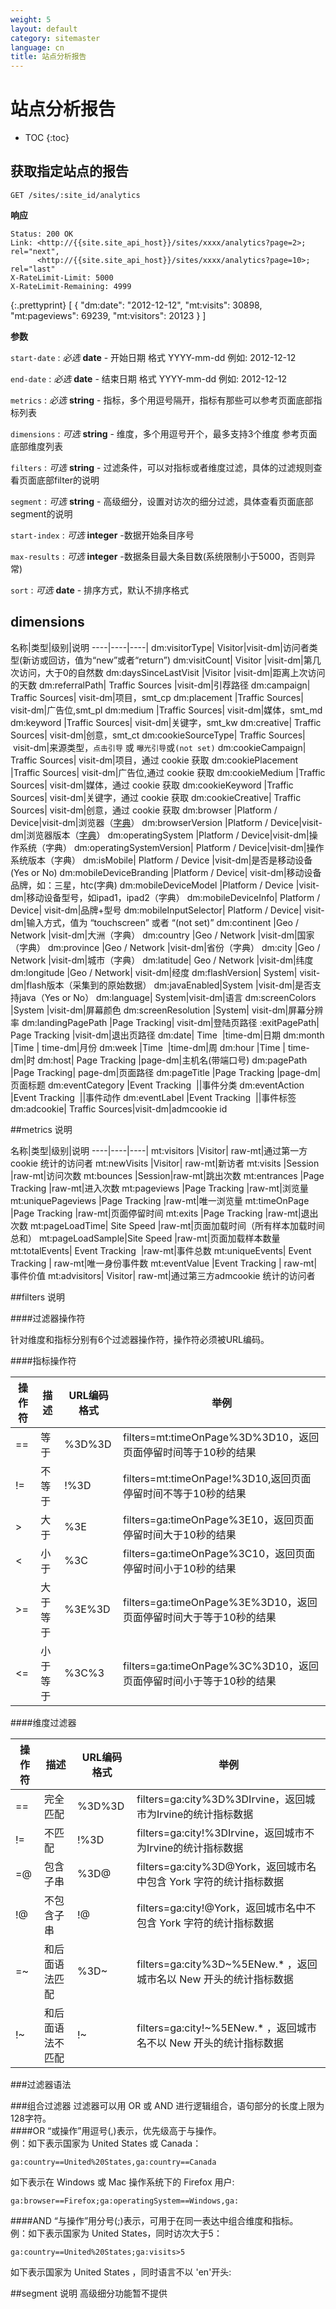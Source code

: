 ```yaml
---
weight: 5
layout: default
category: sitemaster
language: cn
title: 站点分析报告
---
```


# 站点分析报告

* TOC
{:toc}

## 获取指定站点的报告

    GET /sites/:site_id/analytics

**响应**

    Status: 200 OK
    Link: <http://{{site.site_api_host}}/sites/xxxx/analytics?page=2>; rel="next",
          <http://{{site.site_api_host}}/sites/xxxx/analytics?page=10>; rel="last"
    X-RateLimit-Limit: 5000
    X-RateLimit-Remaining: 4999

{:.prettyprint}
    [
      {
          "dm:date": "2012-12-12",
          "mt:visits": 30898,
          "mt:pageviews": 69239,
          "mt:visitors": 20123
      }
    ]


**参数**

`start-date`
: _必选_ **date** - 开始日期 格式 YYYY-mm-dd 例如: 2012-12-12

`end-date`
: _必选_ **date** - 结束日期 格式 YYYY-mm-dd 例如: 2012-12-12

`metrics`
: _必选_ **string** - 指标，多个用逗号隔开，指标有那些可以参考页面底部指标列表

`dimensions`
: _可选_ **string** - 维度，多个用逗号开个，最多支持3个维度 参考页面底部维度列表

`filters`
: _可选_ **string** - 过滤条件，可以对指标或者维度过滤，具体的过滤规则查看页面底部filter的说明

`segment`
: _可选_ **string** - 高级细分，设置对访次的细分过滤，具体查看页面底部segment的说明

`start-index`
: _可选_ **integer** -数据开始条目序号

`max-results`
: _可选_ **integer** -数据条目最大条目数(系统限制小于5000，否则异常)

`sort`
: _可选_ **date** - 排序方式，默认不排序格式


## dimensions

名称|类型|级别|说明
----|----|----|
dm:visitorType|	Visitor|visit-dm|访问者类型(新访或回访，值为“new”或者“return”)
dm:visitCount|	Visitor	|visit-dm|第几次访问，大于0的自然数
dm:daysSinceLastVisit	|Visitor	|visit-dm|距离上次访问的天数
dm:referralPath|	Traffic Sources |visit-dm|引荐路径
dm:campaign|	Traffic Sources| visit-dm|项目，smt_cp
dm:placement	|Traffic Sources| visit-dm|广告位,smt_pl
dm:medium	|Traffic Sources| visit-dm|媒体，smt_md
dm:keyword	|Traffic Sources| visit-dm|关键字，smt_kw
dm:creative|	Traffic Sources| visit-dm|创意，smt_ct
dm:cookieSourceType|	Traffic Sources| visit-dm|来源类型，`点击引导` 或 `曝光引导`或`(not set)`
dm:cookieCampaign|	Traffic Sources| visit-dm|项目，通过 cookie 获取
dm:cookiePlacement	|Traffic Sources| visit-dm|广告位,通过 cookie 获取
dm:cookieMedium	|Traffic Sources| visit-dm|媒体，通过 cookie 获取
dm:cookieKeyword	|Traffic Sources| visit-dm|关键字，通过 cookie 获取
dm:cookieCreative|	Traffic Sources| visit-dm|创意，通过 cookie 获取
dm:browser	|Platform / Device|visit-dm|浏览器（[字典](https://github.com/AdMaster/SiteMaster/wiki/siteBrowse)）
dm:browserVersion	|Platform / Device|visit-dm|浏览器版本（[字典](https://github.com/AdMaster/SiteMaster/wiki/siteBrowse)）
dm:operatingSystem	|Platform / Device|visit-dm|操作系统（字典）
dm:operatingSystemVersion|	Platform / Device|visit-dm|操作系统版本（字典）
dm:isMobile|	Platform / Device	|visit-dm|是否是移动设备(Yes or No)
dm:mobileDeviceBranding	|Platform / Device|	visit-dm|移动设备品牌，如：三星，htc(字典)
dm:mobileDeviceModel	|Platform / Device	|visit-dm|移动设备型号，如ipad1，ipad2（字典）
dm:mobileDeviceInfo|	Platform / Device|	visit-dm|品牌+型号
dm:mobileInputSelector|	Platform / Device|	visit-dm|输入方式，值为 “touchscreen” 或者 “(not set)”
dm:continent	|Geo / Network	|visit-dm|大洲（字典）
dm:country	|Geo / Network	|visit-dm|国家（字典）
dm:province	|Geo / Network	|visit-dm|省份（字典）
dm:city	|Geo / Network	|visit-dm|城市（字典）
dm:latitude|	Geo / Network	|visit-dm|纬度
dm:longitude	|Geo / Network|	visit-dm|经度
dm:flashVersion|	System|	visit-dm|flash版本（采集到的原始数据）
dm:javaEnabled|System	|visit-dm|是否支持java（Yes or No）
dm:language|	System|visit-dm|语言
dm:screenColors	|System	|visit-dm|屏幕颜色
dm:screenResolution	|System|	visit-dm|屏幕分辨率
dm:landingPagePath	|Page Tracking|	visit-dm|登陆页路径
:exitPagePath|	Page Tracking	|visit-dm|退出页路径
dm:date|	Time 	|time-dm|日期
dm:month	|Time |	time-dm|月份
dm:week	|Time 	|time-dm|周
dm:hour	|Time |	time-dm|时
dm:host|	Page Tracking	|page-dm|主机名(带端口号)
dm:pagePath	|Page Tracking|	page-dm|页面路径
dm:pageTitle	|Page Tracking	|page-dm|页面标题
dm:eventCategory	|Event Tracking 	||事件分类
dm:eventAction	|Event Tracking 	||事件动作
dm:eventLabel	|Event Tracking 	||事件标签
dm:adcookie|	Traffic Sources|visit-dm|admcookie id


##metrics 说明

名称|类型|级别|说明
----|----|----|
mt:visitors	|Visitor|	raw-mt|通过第一方cookie 统计的访问者
mt:newVisits	|Visitor|	raw-mt|新访者
mt:visits	|Session	|raw-mt|访问次数
mt:bounces	|Session|raw-mt|跳出次数
mt:entrances	|Page Tracking	|raw-mt|进入次数
mt:pageviews	|Page Tracking	|raw-mt|浏览量
mt:uniquePageviews	|Page Tracking	|raw-mt|唯一浏览量
mt:timeOnPage	|Page Tracking	|raw-mt|页面停留时间
mt:exits	|Page Tracking	|raw-mt|退出次数
mt:pageLoadTime|	Site Speed	|raw-mt|页面加载时间（所有样本加载时间总和）
mt:pageLoadSample|Site Speed	|raw-mt|页面加载样本数量
mt:totalEvents|	Event Tracking 	|raw-mt|事件总数
mt:uniqueEvents|	Event Tracking |	raw-mt|唯一身份事件数
mt:eventValue	|Event Tracking |	raw-mt|事件价值
mt:advisitors|	Visitor|	raw-mt|通过第三方admcookie 统计的访问者

##filters 说明

####过滤器操作符

针对维度和指标分别有6个过滤器操作符，操作符必须被URL编码。  

####指标操作符

操作符|描述|URL编码格式|举例
---|---|---|---
==|等于|%3D%3D|filters=mt:timeOnPage%3D%3D10，返回页面停留时间等于10秒的结果
!=|不等于|!%3D|filters=mt:timeOnPage!%3D10,返回页面停留时间不等于10秒的结果
\>|大于|%3E|filters=ga:timeOnPage%3E10，返回页面停留时间大于10秒的结果
<|小于|%3C|filters=ga:timeOnPage%3C10，返回页面停留时间小于10秒的结果
\>=|大于等于|%3E%3D|filters=ga:timeOnPage%3E%3D10，返回页面停留时间大于等于10秒的结果
<=|小于等于|%3C%3|filters=ga:timeOnPage%3C%3D10，返回页面停留时间小于等于10秒的结果  

####维度过滤器

操作符|描述|URL编码格式|举例
---|---|---|---
==|完全匹配|%3D%3D|filters=ga:city%3D%3DIrvine，返回城市为Irvine的统计指标数据
!=|不匹配|!%3D|filters=ga:city!%3DIrvine，返回城市不为Irvine的统计指标数据
=@|包含子串|%3D@|filters=ga:city%3D@York，返回城市名中包含 York 字符的统计指标数据
!@|不包含子串|!@|filters=ga:city!@York，返回城市名中不包含 York 字符的统计指标数据
=~|和后面语法匹配|%3D~|filters=ga:city%3D~%5ENew.* ，返回城市名以 New 开头的统计指标数据
!~|和后面语法不匹配|!~|filters=ga:city!~%5ENew.* ，返回城市名不以 New 开头的统计指标数据  

###过滤器语法
 
###组合过滤器
过滤器可以用 OR 或 AND 进行逻辑组合，语句部分的长度上限为128字符。  
####OR
“或操作”用逗号(,)表示，优先级高于与操作。  
例：如下表示国家为 United States 或 Canada：

	ga:country==United%20States,ga:country==Canada

如下表示在 Windows 或 Mac 操作系统下的 Firefox 用户:

	ga:browser==Firefox;ga:operatingSystem==Windows,ga:  

####AND
“与操作”用分号(;)表示，可用于在同一表达中组合维度和指标。  
例：如下表示国家为 United States，同时访次大于5： 

	ga:country==United%20States;ga:visits>5
如下表示国家为 United States ，同时语言不以 'en'开头:


##segment 说明
高级细分功能暂不提供


